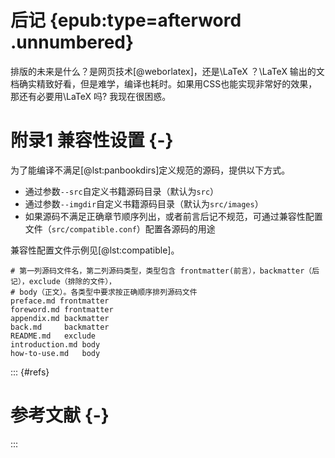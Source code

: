 
# 后记 {epub:type=afterword .unnumbered}

排版的未来是什么？是网页技术[@weborlatex]，还是\LaTeX ？\LaTeX 输出的文档确实精致好看，但是难学，编译也耗时。如果用CSS也能实现非常好的效果，那还有必要用\LaTeX 吗? 我现在很困惑。

# 附录1 兼容性设置 {-}
为了能编译不满足[@lst:panbookdirs]定义规范的源码，提供以下方式。

- 通过参数`--src`自定义书籍源码目录（默认为`src`）
- 通过参数`--imgdir`自定义书籍源码目录（默认为`src/images`）
- 如果源码不满足正确章节顺序列出，或者前言后记不规范，可通过兼容性配置文件（`src/compatible.conf`）配置各源码的用途

兼容性配置文件示例见[@lst:compatible]。

```{#lst:compatible caption="兼容性配置"}
# 第一列源码文件名，第二列源码类型，类型包含 frontmatter(前言），backmatter（后记），exclude（排除的文件），
# body（正文）。各类型中要求按正确顺序排列源码文件
preface.md frontmatter
foreword.md frontmatter
appendix.md backmatter
back.md     backmatter
README.md   exclude
introduction.md body
how-to-use.md   body
```

::: {#refs}
# 参考文献 {-}
:::
